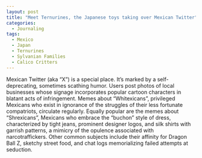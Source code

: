 ```yaml
---
layout: post
title: "Meet Ternurines, the Japanese toys taking over Mexican Twitter"
categories:
  - Journaling
tags:
  - Mexico
  - Japan
  - Ternurines
  - Sylvanian Families
  - Calico Critters
---
```


Mexican Twitter (aka “X”) is a special place.  It’s marked by a self-deprecating, sometimes scathing humor.  Users post photos of local businesses whose signage incorporates popular cartoon characters in blatant acts of infringement.  Memes about “Whitexicans”, privileged Mexicans who exist in ignorance of the struggles of their less fortunate compatriots, circulate regularly.  Equally popular are the memes about “Shrexicans”, Mexicans who embrace the “buchon” style of dress, characterized by tight jeans, prominent designer logos, and silk shirts with garrish patterns, a mimicry of the opulence associated with narcotraffickers.  Other common subjects include their affinity for Dragon Ball Z, sketchy street food, and chat logs memorializing failed attempts at seduction. 

<blockquote class="twitter-tweet">
  <a href="https://x.com/EnMexicoMagico/status/1813945901616152948"></a>
</blockquote>
<script async src="https://platform.twitter.com/widgets.js" charset="utf-8"></script>



